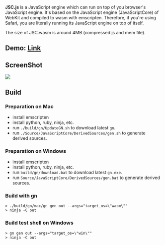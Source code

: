 **JSC.js** is a JavaScript engine which can run on top of you browser's JavaScript engine. It's based on the JavaScript engine (JavaScriptCore) of WebKit and compiled to wasm with emscripten. Therefore, if you're using Safari, you are literally running its JavaScript engine on top of itself.

The size of JSC.wasm is around 4MB (compressed js and mem file).

## Demo: [Link](https://mbbill.github.io/JSC.js/demo/index.html)

## ScreenShot
![](https://sites.google.com/site/mbbill/jsc3.png)

## Build
### Preparation on Mac
- install emscripten
- install python, ruby, ninja, etc.
- run `./build/gn/UpdateGN.sh` to download latest `gn`.
- run `./Source/JavaScriptCore/DerivedSources/gen.sh` to generate derived sources.

### Preparation on Windows
- install emscripten
- install python, ruby, ninja, etc.
- run `build/gn/download.bat` to download latest `gn.exe`.
- run `Source/JavaScriptCore/DerivedSources/gen.bat` to generate derived sources.

### Build with gn
```
> ./build/gn/mac/gn gen out --args="target_os=\"wasm\""
> ninja -C out
```

### Build test shell on Windows
```
> gn gen out --args="target_os=\"win\""
> ninja -C out
```
